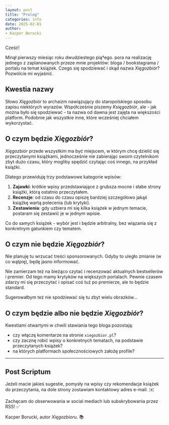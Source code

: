 ```yaml
---
layout: post
title: "Prolog"
categories: info
date: 2025-02-01
author:
- Kacper Borucki
---
```


Cześć!

Minął pierwszy miesiąc roku dwudziestego pią†ego. pora na realizację jednego z zaplanowanych przeze mnie projektów: bloga / bookstagrama / portalu na temat książek. Czego się spodziewać i skąd nazwa *Xięgozbiór*? Pozwólcie mi wyjaśnić.

## Kwestia nazwy

Słowo *Xięgozbiór* to archaizm nawiązujący do staropolskiego sposobu zapisu niektórych wyrazów. Współcześnie piszemy *Księgozbiór*, ale - jak można było się spodziewać - ta nazwa od dawna jest zajęta na większości platform. Podobnie jak wszystkie inne, które wcześniej chciałem wykorzystać.

## O czym będzie *Xięgozbiór*?

*Xięgozbiór* przede wszystkim ma być miejscem, w którym chcę dzielić się przeczytanymi książkami, jednocześnie nie zabierając swoim czytelnikom zbyt dużo czasu, który mogliby spędzić czytając coś innego, na przykład książki.

Dlatego przewiduję trzy podstawowe kategorie wpisów:

1. **Zajawki**: krótkie wpisy przedstawiające z grubsza mocne i słabe strony książki, którą ostatnio przeczytałem.
2. **Recenzje**: od czasu do czasu opiszę bardziej szczegółowo jakąś książkę wartą polecenia (lub krytyki).
3. **Zestawienia**: gdy uzbiera mi się kilka książek w jednym temacie, postaram się zestawić je w jednym wpisie.

Co do samych książek - wybór jest i będzie arbitralny, bez wiązania się z konkretnym gatunkiem czy tematem.

## O czym nie będzie *Xięgozbiór*?

Nie planuję tu wrzucać treści sponsorowanych. Gdyby to uległo zmianie (w co wątpię), będę jasno informować.

Nie zamierzam też na bieżąco czytać i recenzować aktualnych bestsellerów i premier. Od tego mamy krytyków na większych portalach. Pewnie czasem zdarzy mi się przeczytać i opisać coś tuż po premierze, ale to będzie standard.

Sugerowałbym też nie spodziewać się tu zbyt wielu obrazków...

## O czym będzie albo nie będzie *Xięgozbiór*?

Kwestiami otwartymi w chwili stawiania tego bloga pozostają:

- czy włączę komentarze na stronie `xiegozbior.pl`?
- czy zacznę robić wpisy o konkretnych tematach, na podstawie przeczytanych książek?
- na których platformach społecznościowych założę profile?

---

## Post Scriptum

Jeżeli macie jakieś sugestie, pomysły na wpisy czy rekomendacje książek do przeczytania, na dole strony zostawiam kontaktowy adres e-mail. ✉️

Zachęcam do obserwowania w social mediach lub subskrybowania przez RSS! ✅

Kacper Borucki, autor *Xięgozbioru*. 📚
